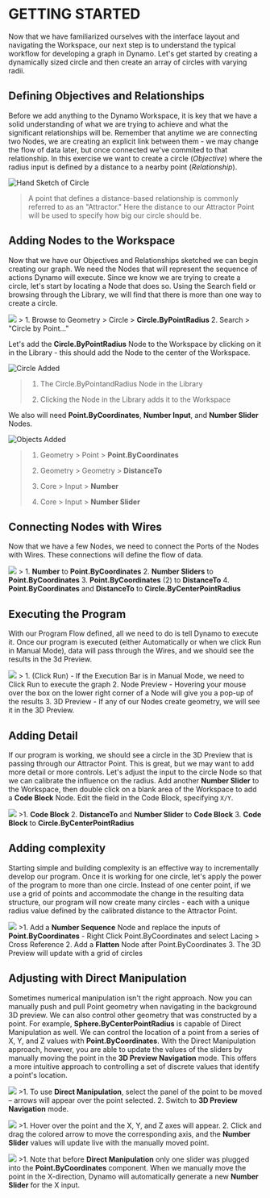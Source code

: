 GETTING STARTED
===============

Now that we have familiarized ourselves with the interface layout and navigating the Workspace, our next step is to understand the typical workflow for developing a graph in Dynamo. Let's get started by creating a dynamically sized circle and then create an array of circles with varying radii.

Defining Objectives and Relationships
-------------------------------------

Before we add anything to the Dynamo Workspace, it is key that we have a solid understanding of what we are trying to achieve and what the significant relationships will be. Remember that anytime we are connecting two Nodes, we are creating an explicit link between them - we may change the flow of data later, but once connected we've commited to that relationship. In this exercise we want to create a circle (*Objective*) where the radius input is defined by a distance to a nearby point (*Relationship*).

![Hand Sketch of Circle](images/2-4/00-Hand-Sketch-of-Circle.png)

> A point that defines a distance-based relationship is commonly referred to as an "Attractor." Here the distance to our Attractor Point will be used to specify how big our circle should be.

Adding Nodes to the Workspace
-----------------------------

Now that we have our Objectives and Relationships sketched we can begin creating our graph. We need the Nodes that will represent the sequence of actions Dynamo will execute. Since we know we are trying to create a circle, let's start by locating a Node that does so. Using the Search field or browsing through the Library, we will find that there is more than one way to create a circle.

![](images/2-4/01-BrowseAndSearch.png) &gt; 1. Browse to Geometry &gt; Circle &gt; **Circle.ByPointRadius** 2. Search &gt; "Circle by Point..."

Let's add the **Circle.ByPointRadius** Node to the Workspace by clicking on it in the Library - this should add the Node to the center of the Workspace.

![Circle Added](images/2-4/02-CircleAdded.png)

> 1.  The Circle.ByPointandRadius Node in the Library
>
> 2.  Clicking the Node in the Library adds it to the Workspace
>
We also will need **Point.ByCoordinates**, **Number Input**, and **Number Slider** Nodes.

![Objects Added](images/2-4/03-NodesAdded.png)

> 1.  Geometry &gt; Point &gt; **Point.ByCoordinates**
>
> 2.  Geometry &gt; Geometry &gt; **DistanceTo**
>
> 3.  Core &gt; Input &gt; **Number**
>
> 4.  Core &gt; Input &gt; **Number Slider**
>
Connecting Nodes with Wires
---------------------------

Now that we have a few Nodes, we need to connect the Ports of the Nodes with Wires. These connections will define the flow of data.

![](images/2-4/04-NodesConnected.png) &gt; 1. **Number** to **Point.ByCoordinates** 2. **Number Sliders** to **Point.ByCoordinates** 3. **Point.ByCoordinates** (2) to **DistanceTo** 4. **Point.ByCoordinates** and **DistanceTo** to **Circle.ByCenterPointRadius**

Executing the Program
---------------------

With our Program Flow defined, all we need to do is tell Dynamo to execute it. Once our program is executed (either Automatically or when we click Run in Manual Mode), data will pass through the Wires, and we should see the results in the 3d Preview.

![](images/2-4/05-GraphExecuted.png) &gt; 1. (Click Run) - If the Execution Bar is in Manual Mode, we need to Click Run to execute the graph 2. Node Preview - Hovering your mouse over the box on the lower right corner of a Node will give you a pop-up of the results 3. 3D Preview - If any of our Nodes create geometry, we will see it in the 3D Preview.

Adding Detail
-------------

If our program is working, we should see a circle in the 3D Preview that is passing through our Attractor Point. This is great, but we may want to add more detail or more controls. Let's adjust the input to the circle Node so that we can calibrate the influence on the radius. Add another **Number Slider** to the Workspace, then double click on a blank area of the Workspace to add a **Code Block** Node. Edit the field in the Code Block, specifying `X/Y`.

![](images/2-4/06-CodeBlock.png) &gt;1. **Code Block** 2. **DistanceTo** and **Number Slider** to **Code Block** 3. **Code Block** to **Circle.ByCenterPointRadius**

Adding complexity
-----------------

Starting simple and building complexity is an effective way to incrementally develop our program. Once it is working for one circle, let's apply the power of the program to more than one circle. Instead of one center point, if we use a grid of points and accommodate the change in the resulting data structure, our program will now create many circles - each with a unique radius value defined by the calibrated distance to the Attractor Point.

![](images/2-4/07-AddingComplexity.png) &gt;1. Add a **Number Sequence** Node and replace the inputs of **Point.ByCoordinates** - Right Click Point.ByCoordinates and select Lacing &gt; Cross Reference 2. Add a **Flatten** Node after Point.ByCoordinates 3. The 3D Preview will update with a grid of circles

Adjusting with Direct Manipulation
----------------------------------

Sometimes numerical manipulation isn't the right approach. Now you can manually push and pull Point geometry when navigating in the background 3D preview. We can also control other geometry that was constructed by a point. For example, **Sphere.ByCenterPointRadius** is capable of Direct Manipulation as well. We can control the location of a point from a series of X, Y, and Z values with **Point.ByCoordinates**. With the Direct Manipulation approach, however, you are able to update the values of the sliders by manually moving the point in the **3D Preview Navigation** mode. This offers a more intuitive approach to controlling a set of discrete values that identify a point's location.

![](images/2-4/08-SelectedPoint.png) &gt;1. To use **Direct Manipulation**, select the panel of the point to be moved – arrows will appear over the point selected. 2. Switch to **3D Preview Navigation** mode.

![](images/2-4/09-DirectPointManipulation.png) &gt;1. Hover over the point and the X, Y, and Z axes will appear. 2. Click and drag the colored arrow to move the corresponding axis, and the **Number Slider** values will update live with the manually moved point.

![](images/2-4/10-UpdatedSliders.png) &gt;1. Note that before **Direct Manipulation** only one slider was plugged into the **Point.ByCoordinates** component. When we manually move the point in the X-direction, Dynamo will automatically generate a new **Number Slider** for the X input.
